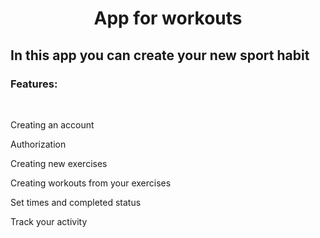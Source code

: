 <h1 align="center">App for workouts</h1>
<h2>In this app you can create your new sport habit</h2>
<h3>Features: </h3>
<br>
<p>Creating an account</p>
<p>Authorization</p>
<p>Creating new exercises</p>
<p>Creating workouts from your exercises</p>
<p>Set times and completed status</p>
<p>Track your activity</p>

